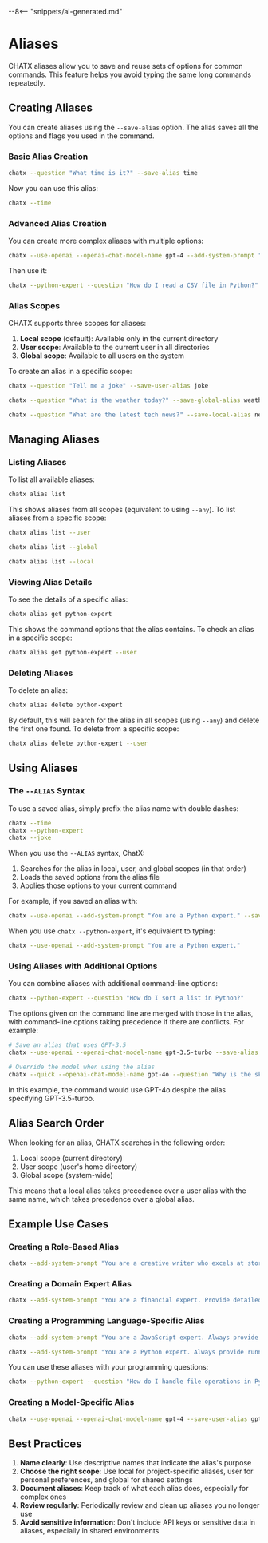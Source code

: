 --8<-- "snippets/ai-generated.md"

# Aliases

CHATX aliases allow you to save and reuse sets of options for common commands. This feature helps you avoid typing the same long commands repeatedly.

## Creating Aliases

You can create aliases using the `--save-alias` option. The alias saves all the options and flags you used in the command.

### Basic Alias Creation

```bash title="Create a simple alias"
chatx --question "What time is it?" --save-alias time
```

Now you can use this alias:

```bash title="Use the alias"
chatx --time
```

### Advanced Alias Creation

You can create more complex aliases with multiple options:

```bash title="Create an advanced alias"
chatx --use-openai --openai-chat-model-name gpt-4 --add-system-prompt "You are a Python expert. Always provide code examples." --save-alias python-expert
```

Then use it:

```bash title="Use the advanced alias"
chatx --python-expert --question "How do I read a CSV file in Python?"
```

### Alias Scopes

CHATX supports three scopes for aliases:

1. **Local scope** (default): Available only in the current directory
2. **User scope**: Available to the current user in all directories
3. **Global scope**: Available to all users on the system

To create an alias in a specific scope:

```bash title="Create a user-level alias"
chatx --question "Tell me a joke" --save-user-alias joke
```

```bash title="Create a global alias"
chatx --question "What is the weather today?" --save-global-alias weather
```

```bash title="Create a local alias (explicit)"
chatx --question "What are the latest tech news?" --save-local-alias news
```

## Managing Aliases

### Listing Aliases

To list all available aliases:

```bash title="List all aliases"
chatx alias list
```

This shows aliases from all scopes (equivalent to using `--any`). To list aliases from a specific scope:

```bash title="List user-level aliases"
chatx alias list --user
```

```bash title="List global aliases"
chatx alias list --global
```

```bash title="List local aliases"
chatx alias list --local
```

### Viewing Alias Details

To see the details of a specific alias:

```bash title="View alias details"
chatx alias get python-expert
```

This shows the command options that the alias contains. To check an alias in a specific scope:

```bash title="View user-level alias"
chatx alias get python-expert --user
```

### Deleting Aliases

To delete an alias:

```bash title="Delete an alias"
chatx alias delete python-expert
```

By default, this will search for the alias in all scopes (using `--any`) and delete the first one found. To delete from a specific scope:

```bash title="Delete user-level alias"
chatx alias delete python-expert --user
```

## Using Aliases

### The `--ALIAS` Syntax

To use a saved alias, simply prefix the alias name with double dashes:

```bash title="Using an alias"
chatx --time
chatx --python-expert
chatx --joke
```

When you use the `--ALIAS` syntax, ChatX:

1. Searches for the alias in local, user, and global scopes (in that order)
2. Loads the saved options from the alias file
3. Applies those options to your current command

For example, if you saved an alias with:

```bash
chatx --use-openai --add-system-prompt "You are a Python expert." --save-alias python-expert
```

When you use `chatx --python-expert`, it's equivalent to typing:

```bash
chatx --use-openai --add-system-prompt "You are a Python expert."
```

### Using Aliases with Additional Options

You can combine aliases with additional command-line options:

```bash title="Combine alias with options"
chatx --python-expert --question "How do I sort a list in Python?"
```

The options given on the command line are merged with those in the alias, with command-line options taking precedence if there are conflicts. For example:

```bash
# Save an alias that uses GPT-3.5
chatx --use-openai --openai-chat-model-name gpt-3.5-turbo --save-alias quick

# Override the model when using the alias
chatx --quick --openai-chat-model-name gpt-4o --question "Why is the sky blue?"
```

In this example, the command would use GPT-4o despite the alias specifying GPT-3.5-turbo.

## Alias Search Order

When looking for an alias, CHATX searches in the following order:

1. Local scope (current directory)
2. User scope (user's home directory)
3. Global scope (system-wide)

This means that a local alias takes precedence over a user alias with the same name, which takes precedence over a global alias.

## Example Use Cases

### Creating a Role-Based Alias

```bash title="Create a role-based alias"
chatx --add-system-prompt "You are a creative writer who excels at storytelling. Create vivid descriptions and engaging narratives." --save-user-alias writer
```

### Creating a Domain Expert Alias

```bash title="Create a domain expert alias"
chatx --add-system-prompt "You are a financial expert. Provide detailed, accurate information about investments, markets, and financial planning." --save-user-alias finance
```

### Creating a Programming Language-Specific Alias

```bash title="Create a language-specific alias"
chatx --add-system-prompt "You are a JavaScript expert. Always provide code examples using modern ES6+ syntax and explain best practices." --save-user-alias javascript
```

```bash title="Create a Python expert alias"
chatx --add-system-prompt "You are a Python expert. Always provide runnable code examples following PEP 8 style guidelines, explain key concepts clearly, and suggest best practices." --save-user-alias python-expert
```

You can use these aliases with your programming questions:

```bash
chatx --python-expert --question "How do I handle file operations in Python?"
```

### Creating a Model-Specific Alias

```bash title="Create a model-specific alias"
chatx --use-openai --openai-chat-model-name gpt-4 --save-user-alias gpt4
```

## Best Practices

1. **Name clearly**: Use descriptive names that indicate the alias's purpose
2. **Choose the right scope**: Use local for project-specific aliases, user for personal preferences, and global for shared settings
3. **Document aliases**: Keep track of what each alias does, especially for complex ones
4. **Review regularly**: Periodically review and clean up aliases you no longer use
5. **Avoid sensitive information**: Don't include API keys or sensitive data in aliases, especially in shared environments